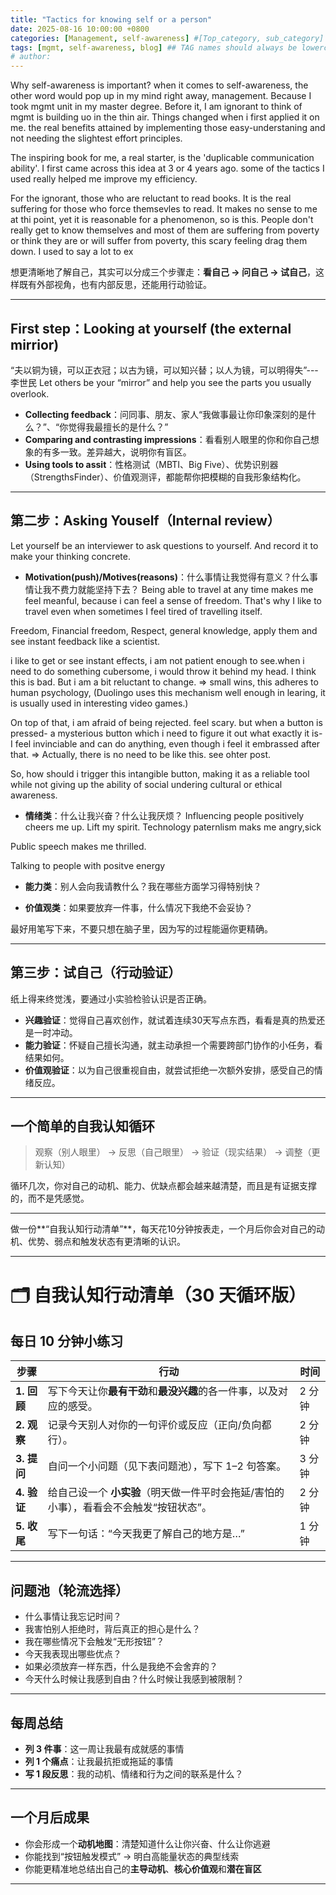```yaml
---
title: "Tactics for knowing self or a person"
date: 2025-08-16 10:00:00 +0800
categories: [Management, self-awareness] #[Top_category, sub_category]
tags: [mgmt, self-awareness, blog] ## TAG names should always be lowercase
# author: 
---
```

Why self-awareness is important?
when it comes to self-awareness, the other word would pop up in my mind right away, management. Because I took mgmt unit in my master degree. Before it, I am ignorant to think of mgmt is building uo in the thin air. Things changed when i first applied it on me. the real benefits attained by implementing those easy-understaning and not needing the slightest effort principles.

The inspiring book for me, a real starter, is the 'duplicable communication ability'. I first came across this idea at 3 or 4 years ago. some of the tactics I used really helped me improve my efficiency.

For the ignorant, those who are reluctant to read books. It is the real suffering for those who force themsevles to read. It makes no sense to me at thi point, yet it is reasonable for a phenomenon, so is this. People don't really get to know themselves and most of them are suffering from poverty or think they are or will suffer from poverty, this scary feeling drag them down. I used to say a lot to ex

想更清晰地了解自己，其实可以分成三个步骤走：**看自己 → 问自己 → 试自己**，这样既有外部视角，也有内部反思，还能用行动验证。

---

## **First step：Looking at yourself (the external mirrior)**
“夫以铜为镜，可以正衣冠；以古为镜，可以知兴替；以人为镜，可以明得失”---李世民
Let others be your “mirror” and help you see the parts you usually overlook.

* **Collecting feedback**：问同事、朋友、家人“我做事最让你印象深刻的是什么？”、“你觉得我最擅长的是什么？”
* **Comparing and contrasting impressions**：看看别人眼里的你和你自己想象的有多一致。差异越大，说明你有盲区。
* **Using tools to assit**：性格测试（MBTI、Big Five）、优势识别器（StrengthsFinder）、价值观测评，都能帮你把模糊的自我形象结构化。

---

## **第二步：Asking Youself（Internal review）**

Let yourself be an interviewer to ask questions to yourself. And record it to make your thinking concrete.

* **Motivation(push)/Motives(reasons)**：什么事情让我觉得有意义？什么事情让我不费力就能坚持下去？
Being able to travel at any time makes me feel meanful, because i can feel a sense of freedom. That's why I like to travel even when sometimes I feel tired of travelling itself. 

Freedom, Financial freedom, Respect, general knowledge, apply them and see instant feedback like a scientist.

i like to get or see instant effects, i am not patient enough to see.when i need to do something cubersome, i would throw it behind my head. I think this is bad. But i am a bit reluctant to change.
=> small wins, this adheres to human psychology, (Duolingo uses this mechanism well enough in learing, it is usually used in interesting video games.)

On top of that, i am afraid of being rejected. feel scary. but when a button is pressed- a mysterious button which i need to figure it out what exactly it is- I feel invinciable and can do anything, even though i feel it embrassed after that.
=> Actually, there is no need to be like this. see ohter post.

So, how should i trigger this intangible button, making it as a reliable tool while not giving up the ability of social undering cultural or ethical awareness.
* **情绪类**：什么让我兴奋？什么让我厌烦？
Influencing people positively cheers me up. Lift my spirit. Technology
paternlism maks me angry,sick

Public speech makes me thrilled.

Talking to people with positve energy

* **能力类**：别人会向我请教什么？我在哪些方面学习得特别快？

* **价值观类**：如果要放弃一件事，什么情况下我绝不会妥协？

最好用笔写下来，不要只想在脑子里，因为写的过程能逼你更精确。

---

## **第三步：试自己（行动验证）**

纸上得来终觉浅，要通过小实验检验认识是否正确。

* **兴趣验证**：觉得自己喜欢创作，就试着连续30天写点东西，看看是真的热爱还是一时冲动。
* **能力验证**：怀疑自己擅长沟通，就主动承担一个需要跨部门协作的小任务，看结果如何。
* **价值观验证**：以为自己很重视自由，就尝试拒绝一次额外安排，感受自己的情绪反应。

---

## **一个简单的自我认知循环**

> 观察（别人眼里） → 反思（自己眼里） → 验证（现实结果） → 调整（更新认知）

循环几次，你对自己的动机、能力、优缺点都会越来越清楚，而且是有证据支撑的，而不是凭感觉。

---

做一份\*\*“自我认知行动清单”\*\*，每天花10分钟按表走，一个月后你会对自己的动机、优势、弱点和触发状态有更清晰的认识。

---

# 🗂 自我认知行动清单（30 天循环版）

## **每日 10 分钟小练习**

| 步骤        | 行动                                              | 时间   |
| --------- | ----------------------------------------------- | ---- |
| **1. 回顾** | 写下今天让你**最有干劲**和**最没兴趣**的各一件事，以及对应的感受。           | 2 分钟 |
| **2. 观察** | 记录今天别人对你的一句评价或反应（正向/负向都行）。                      | 2 分钟 |
| **3. 提问** | 自问一个小问题（见下表问题池），写下 1–2 句答案。                     | 3 分钟 |
| **4. 验证** | 给自己设一个 **小实验**（明天做一件平时会拖延/害怕的小事），看看会不会触发“按钮状态”。 | 2 分钟 |
| **5. 收尾** | 写下一句话：“今天我更了解自己的地方是…”                           | 1 分钟 |

---

## **问题池（轮流选择）**

* 什么事情让我忘记时间？
* 我害怕别人拒绝时，背后真正的担心是什么？
* 我在哪些情况下会触发“无形按钮”？
* 今天我表现出哪些优点？
* 如果必须放弃一样东西，什么是我绝不会舍弃的？
* 今天什么时候让我感到自由？什么时候让我感到被限制？

---

## **每周总结**

* **列 3 件事**：这一周让我最有成就感的事情
* **列 1 个痛点**：让我最抗拒或拖延的事情
* **写 1 段反思**：我的动机、情绪和行为之间的联系是什么？

---

## **一个月后成果**

* 你会形成一个**动机地图**：清楚知道什么让你兴奋、什么让你逃避
* 你能找到“按钮触发模式” → 明白高能量状态的典型线索
* 你能更精准地总结出自己的**主导动机**、**核心价值观**和**潜在盲区**

---
